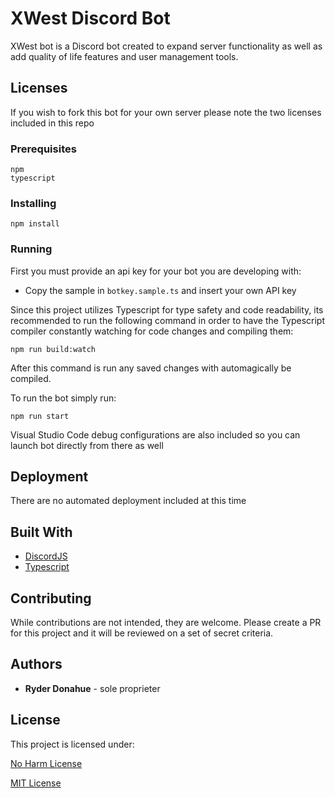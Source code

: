 # XWest Discord Bot

XWest bot is a Discord bot created to expand server functionality as well as add quality of life features and user management tools.

## Licenses

If you wish to fork this bot for your own server please note the two licenses included in this repo

### Prerequisites

```Node v10.14.2 or above required
npm
typescript
```

### Installing

```
npm install
```

### Running

First you must provide an api key for your bot you are developing with:
* Copy the sample in `botkey.sample.ts` and insert your own API key

Since this project utilizes Typescript for type safety and code readability, its recommended to run the following command in order to have the Typescript compiler constantly watching for code changes and compiling them:
```
npm run build:watch
```

After this command is run any saved changes with automagically be compiled.

To run the bot simply run:
```
npm run start
```

Visual Studio Code debug configurations are also included so you can launch bot directly from there as well

## Deployment

There are no automated deployment included at this time

## Built With

* [DiscordJS](https://discord.js.org/#/)
* [Typescript](https://www.typescriptlang.org/)

## Contributing

While contributions are not intended, they are welcome. Please create a PR for this project and it will be reviewed on a set of secret criteria.

## Authors

* **Ryder Donahue** - sole proprieter 

## License

This project is licensed under:

[No Harm License](https://github.com/ryderdonahue/no-harm-license)

[MIT License](https://opensource.org/licenses/MIT)

